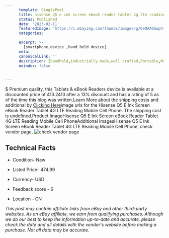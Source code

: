 ```yaml
---
      template: SinglePost
      title: hisense q5 e ink screen ebook reader tablet 4g lte reading mobile cell phone
      status: Published
      date: '2023-02-11'
      featuredImage: 'https://i.ebayimg.com/thumbs/images/g/QeQAAOSwphthRpED/s-l225.jpg'
      categories: 

      excerpt: >-
        [smartphone,device ,hand held device]
      meta:
      canonicalLink: ''
      description: [handheld,industrially made,well crafted,Portable,Mobile,Compact,Convenient,Lightweight,Maneuverable,Man-portable,Miniature,Carriable,Hand-held,Light,Holdable,Transportable,Mobile device,Pocket-sized,On-the-go,Wireless,Cordless,Compact size,Convenient size, smartphone,device ,hand held device]
      noindex: false

        
---
```

$
    Premium quality, this Tablets & eBook Readers device is available at a discounted price of 413.2413 after a 13% discount and has a rating of 5 as of the time this blog was written.Learn More about the shipping costs and additional by [Clicking Here](https://www.ebay.com/itm/354191914004?hash=item52777bb414%3Ag%3AQeQAAOSwphthRpED&mkevt=1&mkcid=1&mkrid=711-53200-19255-0&campid=%253CePNCampaignId%253E&customid=%253CreferenceId%253E&toolid=10049)image urls for the Hisense Q5 E Ink Screen eBook Reader Tablet 4G LTE Reading Mobile Cell Phone. The shipping cost is undefined.Product ImageHisense Q5 E Ink Screen eBook Reader Tablet 4G LTE Reading Mobile Cell PhoneAdditional ImagesHisense Q5 E Ink Screen eBook Reader Tablet 4G LTE Reading Mobile Cell Phone, check vendor page, ![check vendor page](https://origin-galleryplus.ebayimg.com/ws/web/354191914004_2_0_1/225x225.jpg,https://origin-galleryplus.ebayimg.com/ws/web/354191914004_3_0_1/225x225.jpg,https://origin-galleryplus.ebayimg.com/ws/web/354191914004_4_0_1/225x225.jpg,https://origin-galleryplus.ebayimg.com/ws/web/354191914004_5_0_1/225x225.jpg,https://origin-galleryplus.ebayimg.com/ws/web/354191914004_6_0_1/225x225.jpg,https://origin-galleryplus.ebayimg.com/ws/web/354191914004_7_0_1/225x225.jpg,https://origin-galleryplus.ebayimg.com/ws/web/354191914004_8_0_1/225x225.jpg,https://origin-galleryplus.ebayimg.com/ws/web/354191914004_9_0_1/225x225.jpg,https://origin-galleryplus.ebayimg.com/ws/web/354191914004_10_0_1/225x225.jpg,https://origin-galleryplus.ebayimg.com/ws/web/354191914004_11_0_1/225x225.jpg,https://origin-galleryplus.ebayimg.com/ws/web/354191914004_12_0_1/225x225.jpg)
    
    

 ## Technical Facts 



     
      

 - Condition- New 


      

 - Listed Price- 474.99 


      

 - Currency- USD 


      

 - Feedback score - 6 


      

 - Location - CN 


      
      

 *_This post may contain affiliate links from eBay and other third-party websites. As an eBay affiliate, we earn from qualifying purchases. Although we do our best to keep the information up-to-date and accurate, please check the date and all details with the vendor's website before making a purchase. Not all data may be accurate._*



    
    
    
    
    